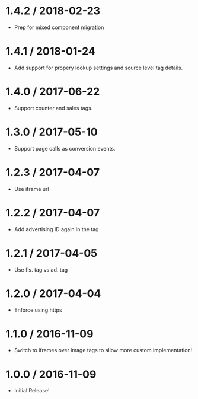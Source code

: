 1.4.2 / 2018-02-23
==================

  * Prep for mixed component migration

1.4.1 / 2018-01-24
==================

  * Add support for propery lookup settings and source level tag details.

1.4.0 / 2017-06-22
==================

  * Support counter and sales tags.

1.3.0 / 2017-05-10
==================

  * Support page calls as conversion events.

1.2.3 / 2017-04-07
==================

  * Use iframe url

1.2.2 / 2017-04-07
==================

  * Add advertising ID again in the tag

1.2.1 / 2017-04-05
==================

  * Use fls. tag vs ad. tag

1.2.0 / 2017-04-04
==================

  * Enforce using https

1.1.0 / 2016-11-09
==================

  * Switch to iframes over image tags to allow more custom implementation!

1.0.0 / 2016-11-09
==================

  * Initial Release!
